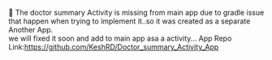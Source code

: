 📢 The doctor summary Activity is missing from main app due to gradle issue that happen when trying to implement it..so it was created  as a separate Another App.     
we will fixed it soon and add to main app asa a activity...
App Repo Link:https://github.com/KeshRD/Doctor_summary_Activity_App  
